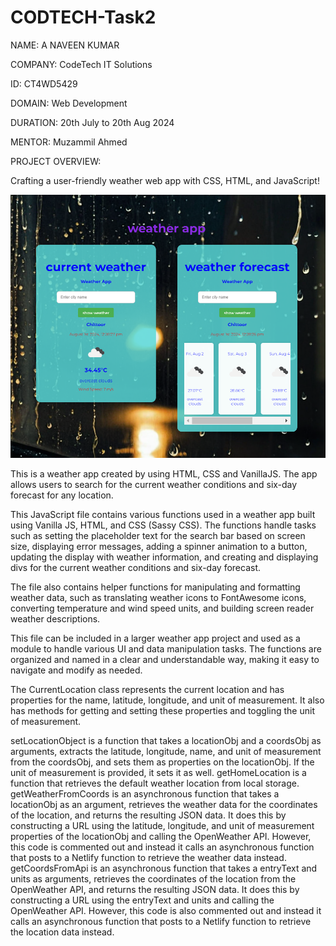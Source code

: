 # CODTECH-Task2

NAME: A NAVEEN KUMAR

COMPANY: CodeTech IT Solutions

ID: CT4WD5429

DOMAIN: Web Development

DURATION: 20th July to 20th Aug 2024

MENTOR: Muzammil Ahmed

PROJECT OVERVIEW:

Crafting a user-friendly weather web app with CSS, HTML, and JavaScript!

![image](https://github.com/naveen23451/CODTECH-Task2/blob/414df7d2a94d952fc0afbffb82ee4917565abf7a/task2.png)

This is a weather app created by using HTML, CSS and VanillaJS. The app allows users to search for the current weather conditions and six-day forecast for any location.

This JavaScript file contains various functions used in a weather app built using Vanilla JS, HTML, and CSS (Sassy CSS).
The functions handle tasks such as setting the placeholder text for the search bar based on screen size, displaying error messages, adding a spinner animation to a button, updating the display with weather information, and creating and displaying divs for the current weather conditions and six-day forecast.

The file also contains helper functions for manipulating and formatting weather data, such as translating weather icons to FontAwesome icons, converting temperature and wind speed units, and building screen reader weather descriptions.

This file can be included in a larger weather app project and used as a module to handle various UI and data manipulation tasks. The functions are organized and named in a clear and understandable way, making it easy to navigate and modify as needed.

The CurrentLocation class represents the current location and has properties for the name, latitude, longitude, and unit of measurement. It also has methods for getting and setting these properties and toggling the unit of measurement.

setLocationObject is a function that takes a locationObj and a coordsObj as arguments, extracts the latitude, longitude, name, and unit of measurement from the coordsObj, and sets them as properties on the locationObj. If the unit of measurement is provided, it sets it as well.
getHomeLocation is a function that retrieves the default weather location from local storage.
getWeatherFromCoords is an asynchronous function that takes a locationObj as an argument, retrieves the weather data for the coordinates of the location, and returns the resulting JSON data. It does this by constructing a URL using the latitude, longitude, and unit of measurement properties of the locationObj and calling the OpenWeather API. However, this code is commented out and instead it calls an asynchronous function that posts to a Netlify function to retrieve the weather data instead.
getCoordsFromApi is an asynchronous function that takes a entryText and units as arguments, retrieves the coordinates of the location from the OpenWeather API, and returns the resulting JSON data. It does this by constructing a URL using the entryText and units and calling the OpenWeather API. However, this code is also commented out and instead it calls an asynchronous function that posts to a Netlify function to retrieve the location data instead.
